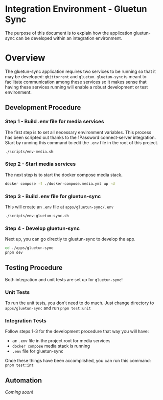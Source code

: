 # Integration Environment - Gluetun Sync

The purpose of this document is to explain how the application gluetun-sync can be developed within an integration environment.

# Overview

The gluetun-sync application requires two services to be running so that it may be developed: `qbittorrent` and `gluetun`. `gluetun-sync` is meant to facilitate communication among these services so it makes sense that having these services running will enable a robust development or test environment.

## Development Procedure

### Step 1 - Build .env file for media services

The first step is to set all necessary environment variables. This process has been scripted out thanks to the 1Password connect-server integration. Start by running this command to edit the `.env` file in the root of this project.

```sh
./scripts/env-media.sh
```

### Step 2 - Start media services

The next step is to start the docker compose media stack.

```sh
docker compose -f ./docker-compose.media.yml up -d
```

### Step 3 - Build .env file for gluetun-sync

This will create an `.env` file at `apps/gluetun-sync/.env`

```sh
./scripts/env-gluetun-sync.sh
```

### Step 4 - Develop gluetun-sync

Next up, you can go directly to gluetun-sync to develop the app.

```sh
cd ./apps/gluetun-sync
pnpm dev
```

## Testing Procedure

Both integration and unit tests are set up for `gluetun-sync`!

### Unit Tests

To run the unit tests, you don't need to do much. Just change directory to `apps/gluetun-sync` and run `pnpm test:unit`

### Integration Tests

Follow steps 1-3 for the development procedure that way you will have:

- an `.env` file in the project root for media services
- `docker compose` media stack is running
- `.env` file for gluetun-sync

Once these things have been accomplished, you can run this command: `pnpm test:int`

## Automation

_Coming soon!_
